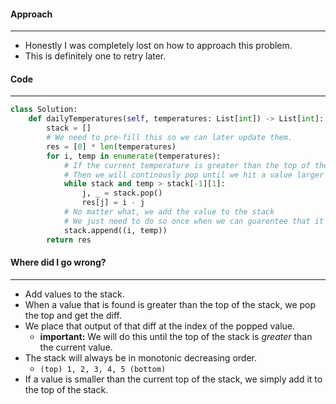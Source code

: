 #### Approach
---
- Honestly I was completely lost on how to approach this problem.
- This is definitely one to retry later.

#### Code
---
```python
class Solution:
	def dailyTemperatures(self, temperatures: List[int]) -> List[int]:
		stack = []
		# We need to pre-fill this so we can later update them.
		res = [0] * len(temperatures)
		for i, temp in enumerate(temperatures):
			# If the current temperature is greater than the top of the stack
			# Then we will continously pop until we hit a value larger than current
			while stack and temp > stack[-1][1]:
				j, _ = stack.pop()
				res[j] = i - j
			# No matter what, we add the value to the stack
            # We just need to do so once when we can guarentee that it's the smallest
			stack.append((i, temp))  
		return res	
```
#### Where did I go wrong?
---
- Add values to the stack. 
- When a value that is found is greater than the top of the stack, we pop the top and get the diff.
- We place that output of that diff at the index of the popped value.
	- **important:** We will do this until the top of the stack is _greater_ than the current value.
- The stack will always be in monotonic decreasing order.
	- `(top) 1, 2, 3, 4, 5 (bottom)`
- If a value is smaller than the current top of the stack, we simply add it to the top of the stack.